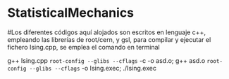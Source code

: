 # StatisticalMechanics
#Los diferentes códigos aquí alojados son escritos en lenguaje c++, empleando las librerías de root/cern, y gsl,  para compilar y ejecutar el fichero Ising.cpp, se emplea el comando en terminal

g++ Ising.cpp `root-config --glibs --cflags` -c -o asd.o; g++ asd.o `root-config --glibs --cflags` -o Ising.exec; ./Ising.exec
